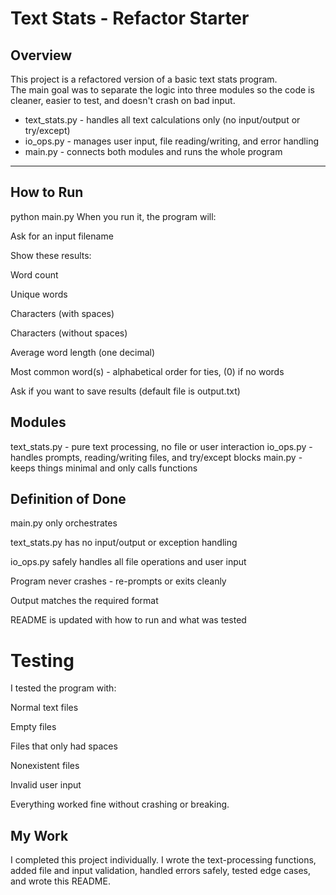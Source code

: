 # Text Stats - Refactor Starter

## Overview
This project is a refactored version of a basic text stats program.  
The main goal was to separate the logic into three modules so the code is cleaner, easier to test, and doesn't crash on bad input.

- text_stats.py - handles all text calculations only (no input/output or try/except)
- io_ops.py - manages user input, file reading/writing, and error handling  
- main.py - connects both modules and runs the whole program

---

## How to Run

python main.py
When you run it, the program will:

Ask for an input filename

Show these results:

Word count

Unique words

Characters (with spaces)

Characters (without spaces)

Average word length (one decimal)

Most common word(s) - alphabetical order for ties, (0) if no words

Ask if you want to save results (default file is output.txt)

## Modules
text_stats.py - pure text processing, no file or user interaction
io_ops.py - handles prompts, reading/writing files, and try/except blocks
main.py - keeps things minimal and only calls functions

## Definition of Done
main.py only orchestrates

text_stats.py has no input/output or exception handling

io_ops.py safely handles all file operations and user input

Program never crashes - re-prompts or exits cleanly

Output matches the required format

README is updated with how to run and what was tested

# Testing
I tested the program with:

Normal text files

Empty files

Files that only had spaces

Nonexistent files

Invalid user input

Everything worked fine without crashing or breaking.

## My Work
I completed this project individually.
I wrote the text-processing functions, added file and input validation, handled errors safely, tested edge cases, and wrote this README.